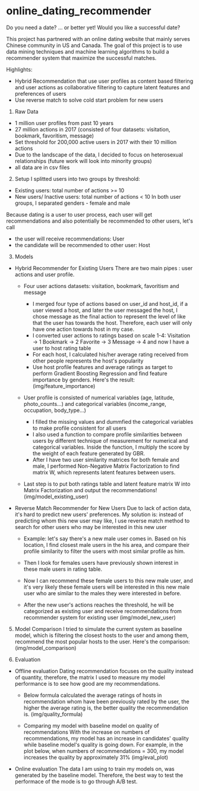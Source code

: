 # online_dating_recommender
Do you need a date? ... or better yet! Would you like a successful date?

This project has partnered with an online dating website that mainly serves Chinese community in US and Canada.
The goal of this project is to use data mining techniques and machine learning algorithms to build a recommender system that maximize the successful matches.

Highlights:
- Hybrid Recommendation that use user profiles as content based filtering and user actions as collaborative filtering to capture latent features and preferences of users
- Use reverse match to solve cold start problem for new users

1.  Raw Data
- 1 million user profiles from past 10 years
- 27 million actions in 2017 (consisted of four datasets: visitation, bookmark, favoritism, message)
- Set threshold for 200,000 active users in 2017 with their 10 million actions
- Due to the landscape of the data, I decided to focus on heterosexual relationships (future work will look into minority groups)
- all data are in csv files

2. Setup
I splitted users into two groups by threshold:
- Existing users: total number of actions >= 10
- New users/ Inactive users: total number of actions < 10
In both user groups, I separated genders - female and male

Because dating is a user to user process, each user will get recommendations and also potentially be recommended to other users, let's call
- the user will receive recommendations: User
- the candidate will be recommended to other user: Host

3. Models

- Hybrid Recommender for Existing Users
There are two main pipes : user actions and user profile.

  - Four user actions datasets: visitation, bookmark, favoritism and message
    -  I merged four type of actions based on user_id and host_id,
      if a user viewed a host, and later the user messaged the host, I chose message as the final action to represent the level of like that the user has towards the host. Therefore, each user will only have one action towards host in my case.
    - I converted user actions to ratings based on scale 1-4:
      Visitation ->  1
    	Bookmark   ->  2
    	Favorite   ->  3
    	Message    ->  4
      and now I have a user to host rating table
    - For each host, I calculated his/her average rating received from other people represents the host's popularity
    - Use host profile features and average ratings as target to perform Gradient Boosting Regression and find feature importance by genders. Here's the result:
      (img/feature_importance)

  - User profile is consisted of numerical variables (age, latitude, photo_counts...) and categorical variables (income_range, occupation, body_type...)
    - I filled the missing values and dummfied the categorical variables to make profile consistent for all users
    - I also used a function to compare profile similarities between users by different technique of measurement for numerical and categorical variables. Inside the function, I multiply the score by the weight of each feature generated by GBR.
    - After I have two user similarity matrices for both female and male, I performed Non-Negative Matrix Factorization to find matrix W, which represents latent features between users.

  - Last step is to put both ratings table and latent feature matrix W into Matrix Factorization and output the recommendations!
    (img/model_existing_user)

- Reverse Match Recommender for New Users
Due to lack of action data, it's hard to predict new users' preferences. My solution is: instead of predicting whom this new user may like, I use reverse match method to search for other users who may be interested in this new user

  - Example: let's say there's a new male user comes in. Based on his location, I find closest male users in the his area, and compare their profile similarity to filter the users with most similar profile as him.

  - Then I look for females users have previously shown interest in these male users in rating table.

  - Now I can recommend these female users to this new male user, and it's very likely these female users will be interested in this new male user who are similar to the males they were interested in before.

  - After the new user's actions reaches the threshold, he will be categorized as existing user and receive recommendations from recommender system for existing user
  (img/model_new_user)

5. Model Comparison
I tried to simulate the current system as baseline model, which is filtering the closest hosts to the user and among them, recommend the most popular hosts to the user. Here's the comparison:
  (img/model_comparison)

6. Evaluation
- Offline evaluation
  Dating recommendation focuses on the quality instead of quantity, therefore, the matrix I used to measure my model performance is to see how good are my recommendations.

  - Below formula calculated the average ratings of hosts in recommendation whom have been previously rated by the user, the higher the average rating is, the better quality the recommendation is.
  (img/quality_formula)

  - Comparing my model with baseline model on quality of recommendations
  With the increase on numbers of recommendations, my model has an increase in candidates' quality while baseline model's quality is going down. For example, in the plot below, when numbers of recommendations = 300, my model increases the quality by approximately 31%
  (img/eval_plot)

- Online evaluation
  The data I am using to train my models on, was generated by the baseline model. Therefore, the best way to test the performace of the mode is to go through A/B test.
